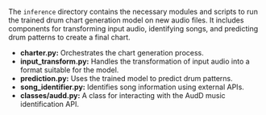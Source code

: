 The `inference` directory contains the necessary modules and scripts to run the trained drum chart generation model on new audio files. It includes components for transforming input audio, identifying songs, and predicting drum patterns to create a final chart.

- **charter.py:** Orchestrates the chart generation process.
- **input_transform.py:** Handles the transformation of input audio into a format suitable for the model.
- **prediction.py:** Uses the trained model to predict drum patterns.
- **song_identifier.py:** Identifies song information using external APIs.
- **classes/audd.py:** A class for interacting with the AudD music identification API.